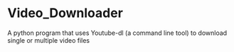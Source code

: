 # Video_Downloader
A python program that uses Youtube-dl (a command line tool) to download single or multiple video files
